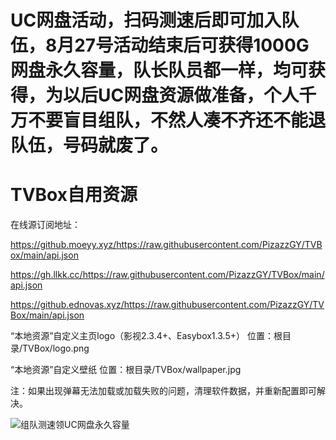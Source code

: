 # UC网盘活动，扫码测速后即可加入队伍，8月27号活动结束后可获得1000G网盘永久容量，队长队员都一样，均可获得，为以后UC网盘资源做准备，个人千万不要盲目组队，不然人凑不齐还不能退队伍，号码就废了。

# TVBox自用资源

在线源订阅地址：

https://github.moeyy.xyz/https://raw.githubusercontent.com/PizazzGY/TVBox/main/api.json

https://gh.llkk.cc/https://raw.githubusercontent.com/PizazzGY/TVBox/main/api.json

https://github.ednovas.xyz/https://raw.githubusercontent.com/PizazzGY/TVBox/main/api.json

“本地资源”自定义主页logo（影视2.3.4+、Easybox1.3.5+）
位置：根目录/TVBox/logo.png

“本地资源”自定义壁纸
位置：根目录/TVBox/wallpaper.jpg

注：如果出现弹幕无法加载或加载失败的问题，清理软件数据，并重新配置即可解决。

![组队测速领UC网盘永久容量](https://github.com/user-attachments/assets/675e7579-b867-42e6-ba9a-f25804c3015e)

